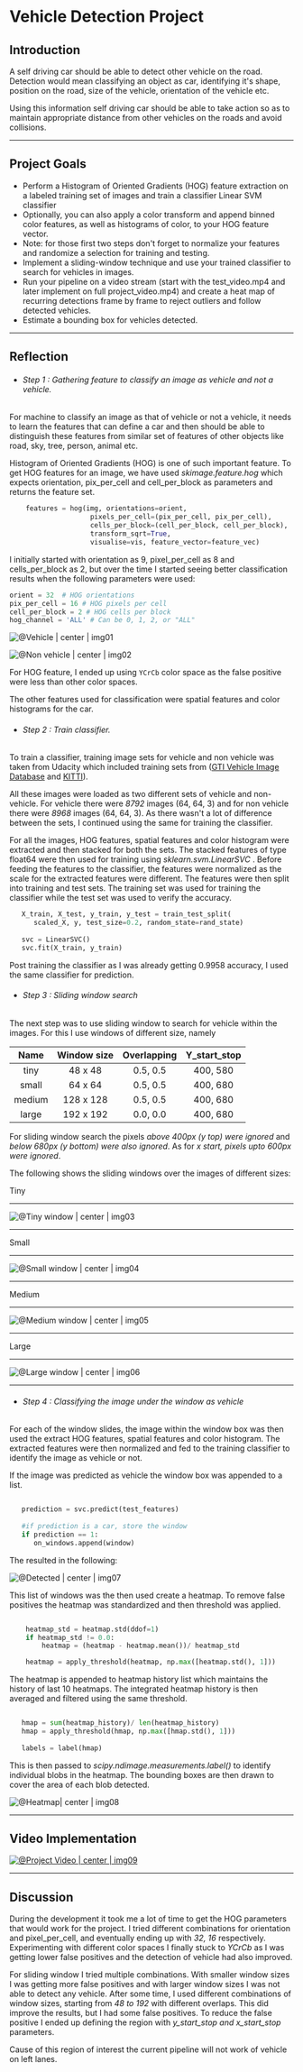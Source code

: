 
# **Vehicle Detection Project**

## Introduction

A self driving car should be able to detect other vehicle on the road. Detection would mean classifying an object as car, identifying it's shape, position on the road, size of the vehicle, orientation of the vehicle etc.

Using this information self driving car should be able to take action so as to maintain appropriate distance from other vehicles on the roads and avoid collisions.

----

## Project Goals

* Perform a Histogram of Oriented Gradients (HOG) feature extraction on a labeled training set of images and train a classifier Linear SVM classifier
* Optionally, you can also apply a color transform and append binned color features, as well as histograms of color, to your HOG feature vector. 
* Note: for those first two steps don't forget to normalize your features and randomize a selection for training and testing.
* Implement a sliding-window technique and use your trained classifier to search for vehicles in images.
* Run your pipeline on a video stream (start with the test_video.mp4 and later implement on full project_video.mp4) and create a heat map of recurring detections frame by frame to reject outliers and follow detected vehicles.
* Estimate a bounding box for vehicles detected.

---

## Reflection


* ###### Step 1 : Gathering feature to classify an image as vehicle and not a vehicle.

For machine to classify an image as that of vehicle or not a vehicle, it needs to learn the features that can define a car and then should be able to distinguish these features from similar set of features of other objects like road, sky, tree, person, animal etc.

Histogram of Oriented Gradients (HOG) is one of such important feature. To get HOG features for an image, we have used *skimage.feature.hog* which expects orientation, pix_per_cell and cell_per_block as parameters and returns the feature set.

```python
    features = hog(img, orientations=orient, 
                    pixels_per_cell=(pix_per_cell, pix_per_cell),
                    cells_per_block=(cell_per_block, cell_per_block), 
                    transform_sqrt=True, 
                    visualise=vis, feature_vector=feature_vec)
```

I initially started with orientation as 9, pixel_per_cell as 8 and cells_per_block as 2, but over the time I started seeing better classification results when the following parameters were used:

```python
orient = 32  # HOG orientations
pix_per_cell = 16 # HOG pixels per cell
cell_per_block = 2 # HOG cells per block
hog_channel = 'ALL' # Can be 0, 1, 2, or "ALL"
```

![@Vehicle | center | img01](./output_images/hog_vehicle.png)

![@Non vehicle | center | img02](./output_images/hog_non_vehicle.png)

For HOG feature, I ended up using `YCrCb` color space as the false positive were less than other color spaces.

The other features used for classification were spatial features and color histograms for the car. 

* ###### Step 2 : Train classifier. 

To train a classifier, training image sets for vehicle and non vehicle was taken from Udacity which included training sets from ([GTI Vehicle Image Database](http://www.gti.ssr.upm.es/data/Vehicle_database.html) and [KITTI](http://www.cvlibs.net/datasets/kitti/)).

All these images were loaded as two different sets of vehicle and non-vehicle. For vehicle there were *8792* images (64, 64, 3) and for non vehicle there were *8968* images (64, 64, 3). As there wasn't a lot of difference between the sets, I continued using the same for training the classifier.

For all the images, HOG features, spatial features and color histogram were extracted and then stacked for both the sets. The stacked features of type float64 were then used for training using *sklearn.svm.LinearSVC* . Before feeding the features to the classifier, the features were normalized as the scale for the extracted features were different. The features were then split into training and test sets. The training set was used for training the classifier while the test set was used to verify the accuracy.

```python
   X_train, X_test, y_train, y_test = train_test_split(
      scaled_X, y, test_size=0.2, random_state=rand_state)
   
   svc = LinearSVC()
   svc.fit(X_train, y_train)
```

Post training the classifier as I was already getting 0.9958 accuracy, I used the same classifier for prediction.

* ###### Step 3 : Sliding window search 

The next step was to use sliding window to search for vehicle within the images. For this I use windows of different size, namely

| Name      | Window size |  Overlapping | Y_start_stop |
|:---------:|:-----------:|:------------:|:------------:|
| tiny      | 48 x 48     | 0.5, 0.5     | 400, 580     |
| small     | 64 x 64     | 0.5, 0.5     | 400, 680     |
| medium    | 128 x 128   | 0.5, 0.5     | 400, 680     |
| large     | 192 x 192   | 0.0, 0.0     | 400, 680     |

For sliding window search the pixels *above 400px (y top) were ignored* and *below 680px (y bottom) were also ignored*. As for *x start, pixels upto 600px were ignored*.

The following shows the sliding windows over the images of different sizes:

Tiny

---

![@Tiny window | center | img03](./output_images/test_6_tiny.png)

---

Small

---

![@Small window | center | img04](./output_images/test_6_small.png)

---

Medium

---

![@Medium window | center | img05](./output_images/test_6_medium.png)

---

Large

---

![@Large window | center | img06](./output_images/test_6_large.png)

---

* ###### Step 4 : Classifying the image under the window as vehicle 

For each of the window slides, the image within the window box was then used the extract HOG features, spatial features and color histogram. The extracted features were then normalized and fed to the training classifier to identify the image as vehicle or not.

If the image was predicted as vehicle the window box was appended to a list.

```python

   prediction = svc.predict(test_features)
        
   #if prediction is a car, store the window
   if prediction == 1:
      on_windows.append(window)
```

The resulted in the following:

![@Detected | center | img07](./output_images/test_6_detected.png)


This list of windows was the then used create a heatmap. To remove false positives the heatmap was standardized and then threshold was applied.

```python

    heatmap_std = heatmap.std(ddof=1)
    if heatmap_std != 0.0:
        heatmap = (heatmap - heatmap.mean())/ heatmap_std

    heatmap = apply_threshold(heatmap, np.max([heatmap.std(), 1]))
```

The heatmap is appended to heatmap history list which maintains the history of last 10 heatmaps. The integrated heatmap history is then averaged and filtered using the same threshold. 

```python

   hmap = sum(heatmap_history)/ len(heatmap_history)
   hmap = apply_threshold(hmap, np.max([hmap.std(), 1]))
           
   labels = label(hmap)
```

This is then passed to *scipy.ndimage.measurements.label()* to identify individual blobs in the heatmap. The bounding boxes are then drawn to cover the area of each blob detected.

![@Heatmap| center | img08](./output_images/heatmap.png)

---

## Video Implementation


[![@Project Video | center | img09](http://img.youtube.com/vi/6TvMuC83ui8/0.jpg)](http://www.youtube.com/watch?v=6TvMuC83ui8)


---

## Discussion

During the development it took me a lot of time to get the HOG parameters that would work for the project. I tried different combinations for orientation and pixel_per_cell, and eventually ending up with *32, 16* respectively. Experimenting with different color spaces I finally stuck to *YCrCb* as I was getting lower false positives and the detection of vehicle had also improved.

For sliding window I tried multiple combinations. With smaller window sizes I was getting more false positives and with larger window sizes I was not able to detect any vehicle. After some time, I used different combinations of window sizes, starting from *48 to 192* with different overlaps. This did improve the results, but I had some false positives. To reduce the false positive I ended up defining the region with *y_start_stop and x_start_stop* parameters.

Cause of this region of interest the current pipeline will not work of vehicle on left lanes.